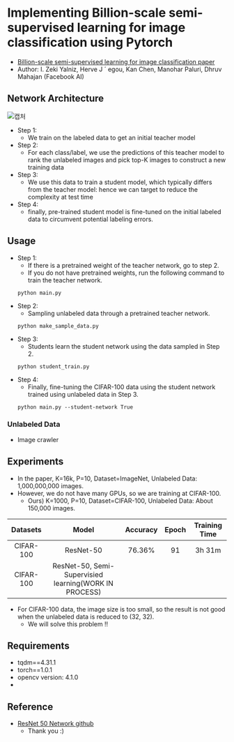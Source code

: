 # Implementing Billion-scale semi-supervised learning for image classification using Pytorch
- [Billion-scale semi-supervised learning for image classification paper](https://arxiv.org/abs/1905.00546)
- Author: I. Zeki Yalniz, Herve J ´ egou, Kan Chen, Manohar Paluri, Dhruv Mahajan (Facebook AI)

## Network Architecture
![캡처](https://user-images.githubusercontent.com/22078438/57149837-99763c80-6e07-11e9-8090-48003f2e3242.PNG)

- Step 1:
  - We train on the labeled data to get an initial teacher model
- Step 2:
  - For each class/label, we use the predictions of this teacher model to rank the unlabeled images and pick top-K images to construct a new training data
- Step 3:
  - We use this data to train a student model, which typically differs from the teacher model: hence we can target to reduce the complexity at test time
- Step 4:
  - finally, pre-trained student model is fine-tuned on the initial labeled data to circumvent potential labeling errors.

## Usage
- Step 1:
  - If there is a pretrained weight of the teacher network, go to step 2.
  - If you do not have pretrained weights, run the following command to train the teacher network.
  ```
  python main.py
  ```
- Step 2:
  - Sampling unlabeled data through a pretrained teacher network.
  ```
  python make_sample_data.py
  ```
- Step 3:
  - Students learn the student network using the data sampled in Step 2.
  ```
  python student_train.py
  ```
- Step 4:
  - Finally, fine-tuning the CIFAR-100 data using the student network trained using unlabeled data in Step 3.
  ```
  python main.py --student-network True
  ```

### Unlabeled Data
- Image crawler

## Experiments
- In the paper, K=16k, P=10, Dataset=ImageNet, Unlabeled Data: 1,000,000,000 images.
- However, we do not have many GPUs, so we are training at CIFAR-100.
  - Ours) K=1000, P=10, Dataset=CIFAR-100, Unlabeled Data: About 150,000 images.
  
| Datasets | Model | Accuracy | Epoch | Training Time |
| :---: | :---: | :---: | :---: | :---: |
CIFAR-100 | ResNet-50 | 76.36% | 91 | 3h 31m
CIFAR-100 | ResNet-50, Semi-Supervisied learning(WORK IN PROCESS) | | |

- For CIFAR-100 data, the image size is too small, so the result is not good when the unlabeled data is reduced to (32, 32).
  - We will solve this problem !!
  
## Requirements
- tqdm==4.31.1
- torch==1.0.1
- opencv version: 4.1.0
- 

## Reference
- [ResNet 50 Network github](https://github.com/weiaicunzai/pytorch-cifar100)
  - Thank you :)
